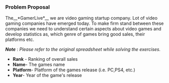 ### Problem Proposal

<p>The__*GamerLive*__ we are video gaming startup company. Lot of video gaming
companies have emerged today. To make firm stand between these companies we need to understand certain aspects about video games and develop statistics as, which genre of games bring good sales, their platforms etc.</p>

__*Note*__ : *Please refer to the original spreadsheet while solving the exercises.*
*  __Rank__ - Ranking of overall sales
* __Name__- The games name
* __Platform__- Platform of the games release (i.e. PC,PS4, etc.)
* __Year__- Year of the game's release


